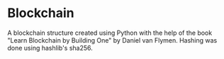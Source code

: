 # Blockchain
A blockchain structure created using Python with the help of the book "Learn Blockchain by Building One" by Daniel van Flymen. Hashing was done using hashlib's sha256.
